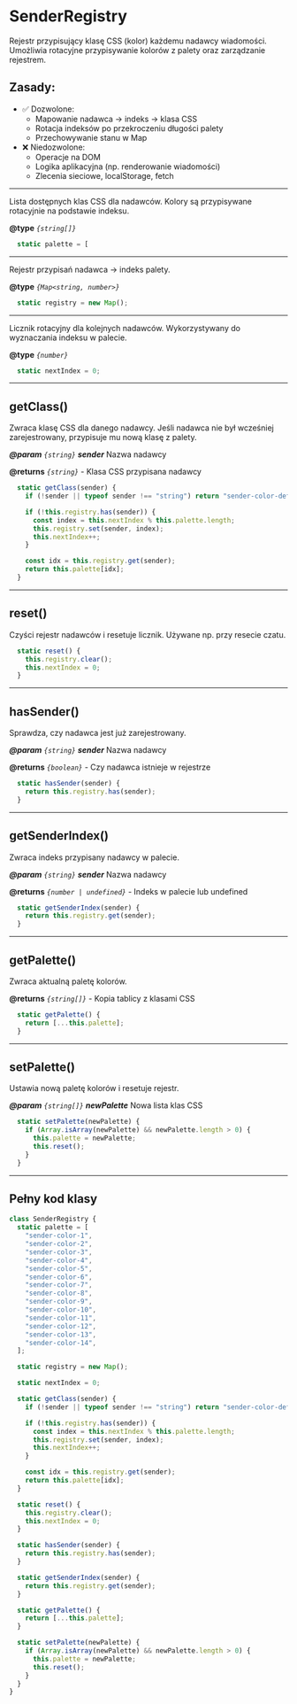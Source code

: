 # SenderRegistry

Rejestr przypisujący klasę CSS (kolor) każdemu nadawcy wiadomości.
Umożliwia rotacyjne przypisywanie kolorów z palety oraz zarządzanie rejestrem.
## Zasady:
- ✅ Dozwolone:
  - Mapowanie nadawca → indeks → klasa CSS
  - Rotacja indeksów po przekroczeniu długości palety
  - Przechowywanie stanu w Map
- ❌ Niedozwolone:
  - Operacje na DOM
  - Logika aplikacyjna (np. renderowanie wiadomości)
  - Zlecenia sieciowe, localStorage, fetch

---

Lista dostępnych klas CSS dla nadawców.
Kolory są przypisywane rotacyjnie na podstawie indeksu.

**@type** *`{string[]}`*

```javascript
  static palette = [
```

---

Rejestr przypisań nadawca → indeks palety.

**@type** *`{Map<string, number>}`*

```javascript
  static registry = new Map();
```

---

Licznik rotacyjny dla kolejnych nadawców.
Wykorzystywany do wyznaczania indeksu w palecie.

**@type** *`{number}`*

```javascript
  static nextIndex = 0;
```

---

## getClass()

Zwraca klasę CSS dla danego nadawcy.
Jeśli nadawca nie był wcześniej zarejestrowany, przypisuje mu nową klasę z palety.

**_@param_** *`{string}`* _**sender**_  Nazwa nadawcy

**@returns** *`{string}`*  - Klasa CSS przypisana nadawcy

```javascript
  static getClass(sender) {
    if (!sender || typeof sender !== "string") return "sender-color-default";

    if (!this.registry.has(sender)) {
      const index = this.nextIndex % this.palette.length;
      this.registry.set(sender, index);
      this.nextIndex++;
    }

    const idx = this.registry.get(sender);
    return this.palette[idx];
  }
```

---

## reset()

Czyści rejestr nadawców i resetuje licznik.
Używane np. przy resecie czatu.

```javascript
  static reset() {
    this.registry.clear();
    this.nextIndex = 0;
  }
```

---

## hasSender()

Sprawdza, czy nadawca jest już zarejestrowany.

**_@param_** *`{string}`* _**sender**_  Nazwa nadawcy

**@returns** *`{boolean}`*  - Czy nadawca istnieje w rejestrze

```javascript
  static hasSender(sender) {
    return this.registry.has(sender);
  }
```

---

## getSenderIndex()

Zwraca indeks przypisany nadawcy w palecie.

**_@param_** *`{string}`* _**sender**_  Nazwa nadawcy

**@returns** *`{number | undefined}`*  - Indeks w palecie lub undefined

```javascript
  static getSenderIndex(sender) {
    return this.registry.get(sender);
  }
```

---

## getPalette()

Zwraca aktualną paletę kolorów.

**@returns** *`{string[]}`*  - Kopia tablicy z klasami CSS

```javascript
  static getPalette() {
    return [...this.palette];
  }
```

---

## setPalette()

Ustawia nową paletę kolorów i resetuje rejestr.

**_@param_** *`{string[]}`* _**newPalette**_  Nowa lista klas CSS

```javascript
  static setPalette(newPalette) {
    if (Array.isArray(newPalette) && newPalette.length > 0) {
      this.palette = newPalette;
      this.reset();
    }
  }
```

---

## Pełny kod klasy

```javascript
class SenderRegistry {
  static palette = [
    "sender-color-1",
    "sender-color-2",
    "sender-color-3",
    "sender-color-4",
    "sender-color-5",
    "sender-color-6",
    "sender-color-7",
    "sender-color-8",
    "sender-color-9",
    "sender-color-10",
    "sender-color-11",
    "sender-color-12",
    "sender-color-13",
    "sender-color-14",
  ];

  static registry = new Map();

  static nextIndex = 0;

  static getClass(sender) {
    if (!sender || typeof sender !== "string") return "sender-color-default";

    if (!this.registry.has(sender)) {
      const index = this.nextIndex % this.palette.length;
      this.registry.set(sender, index);
      this.nextIndex++;
    }

    const idx = this.registry.get(sender);
    return this.palette[idx];
  }

  static reset() {
    this.registry.clear();
    this.nextIndex = 0;
  }

  static hasSender(sender) {
    return this.registry.has(sender);
  }

  static getSenderIndex(sender) {
    return this.registry.get(sender);
  }

  static getPalette() {
    return [...this.palette];
  }

  static setPalette(newPalette) {
    if (Array.isArray(newPalette) && newPalette.length > 0) {
      this.palette = newPalette;
      this.reset();
    }
  }
}
```